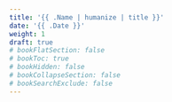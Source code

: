 ```yaml
---
title: '{{ .Name | humanize | title }}'
date: '{{ .Date }}'
weight: 1
draft: true
# bookFlatSection: false
# bookToc: true
# bookHidden: false
# bookCollapseSection: false
# bookSearchExclude: false
---
```

